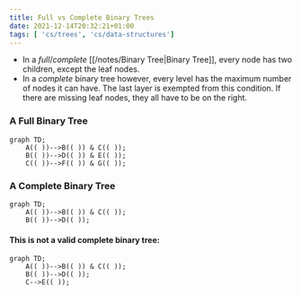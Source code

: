 ```yaml
---
title: Full vs Complete Binary Trees
date: 2021-12-14T20:32:21+01:00
tags: [ 'cs/trees', 'cs/data-structures']
---
```

* In a *full*/*complete* [[/notes/Binary Tree|Binary Tree]], every node has two children, except the leaf nodes.
* In a *complete* binary tree however, every level has the maximum number of nodes it can have. The last layer is exempted from this condition. If there are missing leaf nodes, they all have to be on the right.

### A Full Binary Tree
```mermaid
graph TD;
	A(( ))-->B(( )) & C(( ));
	B(( ))-->D(( )) & E(( ));
	C(( ))-->F(( )) & G(( ));
```

### A Complete Binary Tree
```mermaid
graph TD;
	A(( ))-->B(( )) & C(( ));
	B(( ))-->D(( ));
```

#### This is not a valid complete binary tree:
```mermaid
graph TD;
	A(( ))-->B(( )) & C(( ));
	B(( ))-->D(( ));
	C-->E(( ));
```